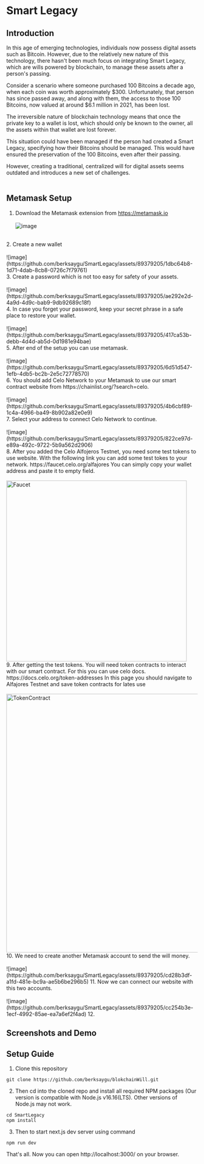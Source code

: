 # Smart Legacy
## Introduction
In this age of emerging technologies, individuals now possess digital assets such as Bitcoin. However, due to the relatively new nature of this technology, there hasn't been much focus on integrating Smart Legacy, which are wills powered by blockchain, to manage these assets after a person's passing.

Consider a scenario where someone purchased 100 Bitcoins a decade ago, when each coin was worth approximately $300. Unfortunately, that person has since passed away, and along with them, the access to those 100 Bitcoins, now valued at around $6.1 million in 2021, has been lost.

The irreversible nature of blockchain technology means that once the private key to a wallet is lost, which should only be known to the owner, all the assets within that wallet are lost forever.

This situation could have been managed if the person had created a Smart Legacy, specifying how their Bitcoins should be managed. This would have ensured the preservation of the 100 Bitcoins, even after their passing.

However, creating a traditional, centralized will for digital assets seems outdated and introduces a new set of challenges.
</br></br>
## Metamask Setup
1. Download the Metamask extension from https://metamask.io
</br></br>
![image](https://github.com/berksaygu/SmartLegacy/assets/89379205/89ec2fdc-85b7-4669-bfb8-a5f9c077b53d)
</br>
2. Create a new wallet
</br></br>
![image](https://github.com/berksaygu/SmartLegacy/assets/89379205/1dbc64b8-1d71-4dab-8cb8-0726c7f79761)
</br>
3. Create a password which is not too easy for safety of your assets.
</br></br>
![image](https://github.com/berksaygu/SmartLegacy/assets/89379205/ae292e2d-4a9d-4d9c-bab9-9db92689c18f)
</br>
4. In case you forget your password, keep your secret phrase in a safe place to restore your wallet.
</br></br>
![image](https://github.com/berksaygu/SmartLegacy/assets/89379205/417ca53b-debb-4d4d-ab5d-0d1981e94bae)
</br>
5. After end of the setup you can use metamask.
</br></br>
![image](https://github.com/berksaygu/SmartLegacy/assets/89379205/6d51d547-1efb-4db5-bc2b-2e5c72778570)
</br>
6. You should add Celo Network to your Metamask to use our smart contract website from https://chainlist.org/?search=celo. 
</br></br>
![image](https://github.com/berksaygu/SmartLegacy/assets/89379205/4b6cbf89-1c4a-4966-ba49-8b902a82e0e9)
</br>
7. Select your address to connect Celo Network to continue.
</br></br>
![image](https://github.com/berksaygu/SmartLegacy/assets/89379205/822ce97d-e89a-492c-9722-5b9a562d2906)
</br>
8. After you added the Celo Alfojeros Testnet, you need some test tokens to use website. With the following link you can add some test tokes to your network. https://faucet.celo.org/alfajores You can simply copy your wallet address and paste it to empty field. 
</br></br>
<img width="475" alt="Faucet" src="https://github.com/berksaygu/SmartLegacy/assets/77530240/0a8afce8-7e06-4dd2-9265-5349d3580da6">
</br>
9. After getting the test tokens. You will need token contracts to interact with our smart contract. For this you can use celo docs. https://docs.celo.org/token-addresses In this page you should navigate to Alfajores Testnet and save token contracts for lates use
</br></br>
<img width="679" alt="TokenContract" src="https://github.com/berksaygu/SmartLegacy/assets/77530240/ff65dae0-d9c1-487e-9f3a-94b0d6abc955">
</br>
10. We need to create another Metamask account to send the will money.
</br></br>
![image](https://github.com/berksaygu/SmartLegacy/assets/89379205/cd28b3df-a1fd-481e-bc9a-ae5b6be296b5)
11. Now we can connect our website with this two accounts.
</br></br>
![image](https://github.com/berksaygu/SmartLegacy/assets/89379205/cc254b3e-1ecf-4992-85ae-ea7a6ef2f4ad)
12. 

## Screenshots and Demo
## Setup Guide
1. Clone this repository
```console
git clone https://github.com/berksaygu/blokchainWill.git
```
2. Then cd into the cloned repo and install all required NPM packages (Our version is compatible with Node.js v16.16(LTS). Other versions of Node.js may not work.
```console
cd SmartLegacy
npm install
```
3. Then to start next.js dev server using command

```console
npm run dev
```
That's all. Now you can open http://localhost:3000/ on your browser.
